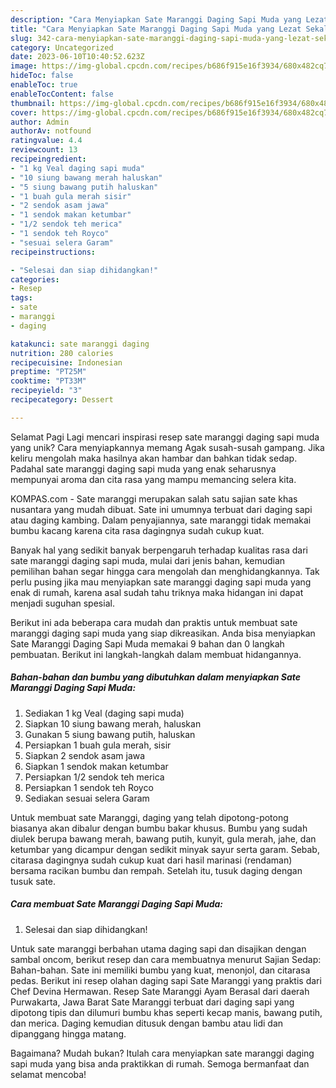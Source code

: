```yaml
---
description: "Cara Menyiapkan Sate Maranggi Daging Sapi Muda yang Lezat Sekali, Sempurna"
title: "Cara Menyiapkan Sate Maranggi Daging Sapi Muda yang Lezat Sekali, Sempurna"
slug: 342-cara-menyiapkan-sate-maranggi-daging-sapi-muda-yang-lezat-sekali-sempurna
category: Uncategorized
date: 2023-06-10T10:40:52.623Z
image: https://img-global.cpcdn.com/recipes/b686f915e16f3934/680x482cq70/sate-maranggi-daging-sapi-muda-foto-resep-utama.jpg
hideToc: false
enableToc: true
enableTocContent: false
thumbnail: https://img-global.cpcdn.com/recipes/b686f915e16f3934/680x482cq70/sate-maranggi-daging-sapi-muda-foto-resep-utama.jpg
cover: https://img-global.cpcdn.com/recipes/b686f915e16f3934/680x482cq70/sate-maranggi-daging-sapi-muda-foto-resep-utama.jpg
author: Admin
authorAv: notfound
ratingvalue: 4.4
reviewcount: 13
recipeingredient:
- "1 kg Veal daging sapi muda"
- "10 siung bawang merah haluskan"
- "5 siung bawang putih haluskan"
- "1 buah gula merah sisir"
- "2 sendok asam jawa"
- "1 sendok makan ketumbar"
- "1/2 sendok teh merica"
- "1 sendok teh Royco"
- "sesuai selera Garam"
recipeinstructions:

- "Selesai dan siap dihidangkan!"
categories:
- Resep
tags:
- sate
- maranggi
- daging

katakunci: sate maranggi daging 
nutrition: 280 calories
recipecuisine: Indonesian
preptime: "PT25M"
cooktime: "PT33M"
recipeyield: "3"
recipecategory: Dessert

---
```



Selamat Pagi Lagi mencari inspirasi resep sate maranggi daging sapi muda yang unik? Cara menyiapkannya memang Agak susah-susah gampang. Jika keliru mengolah maka hasilnya akan hambar dan bahkan tidak sedap. Padahal sate maranggi daging sapi muda yang enak seharusnya mempunyai aroma dan cita rasa yang mampu memancing selera kita.


KOMPAS.com - Sate maranggi merupakan salah satu sajian sate khas nusantara yang mudah dibuat. Sate ini umumnya terbuat dari daging sapi atau daging kambing. Dalam penyajiannya, sate maranggi tidak memakai bumbu kacang karena cita rasa dagingnya sudah cukup kuat.

Banyak hal yang sedikit banyak berpengaruh terhadap kualitas rasa dari sate maranggi daging sapi muda, mulai dari jenis bahan, kemudian pemilihan bahan segar hingga cara mengolah dan menghidangkannya. Tak perlu pusing jika mau menyiapkan sate maranggi daging sapi muda yang enak di rumah, karena asal sudah tahu triknya maka hidangan ini dapat menjadi suguhan spesial.


Berikut ini ada beberapa cara mudah dan praktis untuk membuat sate maranggi daging sapi muda yang siap dikreasikan. Anda bisa menyiapkan Sate Maranggi Daging Sapi Muda memakai 9 bahan dan 0 langkah pembuatan. Berikut ini langkah-langkah dalam membuat hidangannya.

<!--inarticleads1-->

##### Bahan-bahan dan bumbu yang dibutuhkan dalam menyiapkan Sate Maranggi Daging Sapi Muda:

1. Sediakan 1 kg Veal (daging sapi muda)
1. Siapkan 10 siung bawang merah, haluskan
1. Gunakan 5 siung bawang putih, haluskan
1. Persiapkan 1 buah gula merah, sisir
1. Siapkan 2 sendok asam jawa
1. Siapkan 1 sendok makan ketumbar
1. Persiapkan 1/2 sendok teh merica
1. Persiapkan 1 sendok teh Royco
1. Sediakan sesuai selera Garam


Untuk membuat sate Maranggi, daging yang telah dipotong-potong biasanya akan dibalur dengan bumbu bakar khusus. Bumbu yang sudah diulek berupa bawang merah, bawang putih, kunyit, gula merah, jahe, dan ketumbar yang dicampur dengan sedikit minyak sayur serta garam. Sebab, citarasa dagingnya sudah cukup kuat dari hasil marinasi (rendaman) bersama racikan bumbu dan rempah. Setelah itu, tusuk daging dengan tusuk sate. 

<!--inarticleads2-->

##### Cara membuat Sate Maranggi Daging Sapi Muda:


1. Selesai dan siap dihidangkan!

Untuk sate maranggi berbahan utama daging sapi dan disajikan dengan sambal oncom, berikut resep dan cara membuatnya menurut Sajian Sedap: Bahan-bahan. Sate ini memiliki bumbu yang kuat, menonjol, dan citarasa pedas. Berikut ini resep olahan daging sapi Sate Maranggi yang praktis dari Chef Devina Hermawan. Resep Sate Maranggi Ayam Berasal dari daerah Purwakarta, Jawa Barat Sate Maranggi terbuat dari daging sapi yang dipotong tipis dan dilumuri bumbu khas seperti kecap manis, bawang putih, dan merica. Daging kemudian ditusuk dengan bambu atau lidi dan dipanggang hingga matang. 

Bagaimana? Mudah bukan? Itulah cara menyiapkan sate maranggi daging sapi muda yang bisa anda praktikkan di rumah. Semoga bermanfaat dan selamat mencoba!
